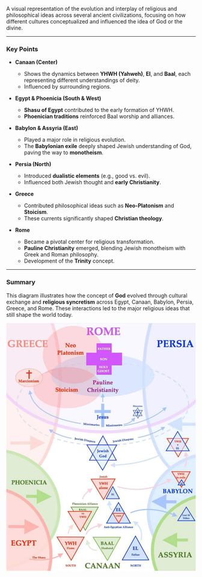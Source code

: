
A visual representation of the evolution and interplay of religious and philosophical ideas across several ancient civilizations, focusing on how different cultures conceptualized and influenced the idea of God or the divine.

---

### Key Points

- **Canaan (Center)**
  - Shows the dynamics between **YHWH (Yahweh)**, **El**, and **Baal**, each representing different understandings of deity.
  - Influenced by surrounding regions.

- **Egypt & Phoenicia (South & West)**
  - **Shasu of Egypt** contributed to the early formation of YHWH.
  - **Phoenician traditions** reinforced Baal worship and alliances.

- **Babylon & Assyria (East)**
  - Played a major role in religious evolution.
  - The **Babylonian exile** deeply shaped Jewish understanding of God, paving the way to **monotheism**.

- **Persia (North)**
  - Introduced **dualistic elements** (e.g., good vs. evil).
  - Influenced both Jewish thought and **early Christianity**.

- **Greece**
  - Contributed philosophical ideas such as **Neo-Platonism** and **Stoicism**.
  - These currents significantly shaped **Christian theology**.

- **Rome**
  - Became a pivotal center for religious transformation.
  - **Pauline Christianity** emerged, blending Jewish monotheism with Greek and Roman philosophy.
  - Development of the **Trinity** concept.

---

### Summary
This diagram illustrates how the concept of **God** evolved through cultural exchange and **religious syncretism** across Egypt, Canaan, Babylon, Persia, Greece, and Rome. These interactions led to the major religious ideas that still shape the world today.

<p align="center">
  <img src="https://github.com/UncleRazavi/UncleRazavi.github.io/blob/main/_posts/photo_2024-08-18_12-23-55.jpg" width="800">
</p>
